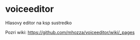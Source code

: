 voiceeditor
===========

Hlasovy editor na ksp sustredko

Pozri wiki:
https://github.com/mhozza/voiceeditor/wiki/_pages
